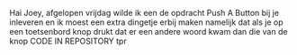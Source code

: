 Hai Joey,
afgelopen vrijdag wilde ik een de opdracht Push A Button bij je inleveren en ik moest een extra dingetje erbij maken namelijk dat als je op een toetsenbord knop drukt dat er een andere woord kwam dan die van de knop
CODE IN REPOSITORY tpr
